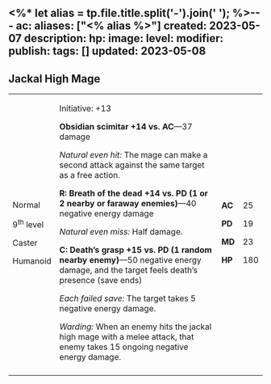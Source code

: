 <%* let alias = tp.file.title.split('-').join(' '); %>---
ac: 
aliases: ["<% alias %>"]
created: 2023-05-07
description: 
hp: 
image: 
level: 
modifier: 
publish: 
tags: []
updated: 2023-05-08
---

## Jackal High Mage

<table>
<colgroup>
<col style="width: 16%" />
<col style="width: 71%" />
<col style="width: 5%" />
<col style="width: 6%" />
</colgroup>
<tbody>
<tr class="odd">
<td><p>Normal</p>
<p>9<sup>th</sup> level</p>
<p>Caster</p>
<p>Humanoid</p></td>
<td><p>Initiative: +13</p>
<p><strong>Obsidian scimitar +14 vs. AC</strong>—37 damage</p>
<p><em>Natural even hit:</em> The mage can make a second attack against
the same target as a free action.</p>
<p><strong>R: Breath of the dead +14 vs. PD (1 or 2 nearby or faraway
enemies)</strong>—40 negative energy damage</p>
<p><em>Natural even miss:</em> Half damage.</p>
<p><strong>C: Death’s grasp +15 vs. PD (1 random nearby
enemy)</strong>—50 negative energy damage, and the target feels death’s
presence (save ends)</p>
<p><em>Each failed save:</em> The target takes 5 negative energy
damage.</p>
<p><em>Warding:</em> When an enemy hits the jackal high mage with a
melee attack, that enemy takes 15 ongoing negative energy
damage.</p></td>
<td><p><strong>AC</strong></p>
<p><strong>PD</strong></p>
<p><strong>MD</strong></p>
<p><strong>HP</strong></p></td>
<td><p>25</p>
<p>19</p>
<p>23</p>
<p>180</p></td>
</tr>
<tr class="even">
<td></td>
<td></td>
<td></td>
<td></td>
</tr>
</tbody>
</table>
